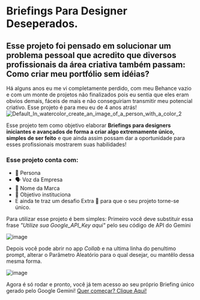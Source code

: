 # Briefings Para Designer Deseperados.
## Esse projeto foi pensado em solucionar um problema pessoal que acredito que diversos profissionais da área criativa também passam: Como criar meu portfólio sem idéias?

Há alguns anos eu me vi completamente perdido, com meu Behance vazio e com um monte de projetos não finalizados pois eu sentia que eles eram obvios demais, fáceis de mais e não conseguiriam transmitir meu potencial criativo. Esse projeto é para meu eu de 4 anos atrás!
![Default_In_watercolor_create_an_image_of_a_person_with_a_color_2](https://github.com/Vulpardi/Projeto_Alura/assets/169551247/3f4d322c-37fc-43af-9c70-983229e1da7b)

Esse projeto tem como objetivo elaborar **Briefings para designers iniciantes e avançados de forma a criar algo extremamente único, simples de ser feito** e que ainda assim possam dar a oportunidade para esses profissionais mostrarem suas habilidades!

### Esse projeto conta com: ###
+ 🧒 Persona <ENTER>
+ 🗣️ Voz da Empresa
+ 🌟 Nome da Marca
+ 🏁 Objetivo instituciona
+ E ainda te traz um desafio Extra 🥇 para que o seu projeto torne-se único.

Para utilizar esse projeto é bem simples:
Primeiro você deve substituir essa frase *"Utilize sua Google_API_Key aqui"* pelo seu código de API do Gemini

![image](https://github.com/Vulpardi/Projeto_Alura/assets/169551247/5708de18-ecc5-4b7a-9d3d-4b16e6276667)

Depois você pode abrir no app *Collab* e na ultima linha do penultimo prompt, alterar o Parâmetro Aleatório para o qual desejar, ou mantêlo dessa mesma forma.

![image](https://github.com/Vulpardi/Projeto_Alura/assets/169551247/43090346-d897-48d0-a1e2-4e1bddd9643b)

Agora é só rodar e pronto, você já tem acesso ao seu próprio Briefing único gerado pelo Google Gemini!
[Quer começar? Clique Aqui!](https://github.com/Vulpardi/Projeto_Alura/blob/main/Briefing_Design.ipynb)
